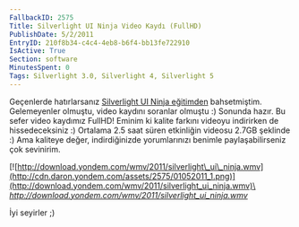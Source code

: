 ```yaml
---
FallbackID: 2575
Title: Silverlight UI Ninja Video Kaydı (FullHD)
PublishDate: 5/2/2011
EntryID: 210f8b34-c4c4-4eb8-b6f4-bb13fe722910
IsActive: True
Section: software
MinutesSpent: 0
Tags: Silverlight 3.0, Silverlight 4, Silverlight 5
---
```

Geçenlerde hatırlarsanız [Silverlight UI Ninja
eğitimden](http://daron.yondem.com/tr/post/a0de2036-d62f-4d8c-85f1-ebd868044dbc)
bahsetmiştim. Gelemeyenler olmuştu, video kaydını soranlar olmuştu :)
Sonunda hazır. Bu sefer video kaydımız FullHD! Eminim ki kalite farkını
videoyu indirirken de hissedeceksiniz :) Ortalama 2.5 saat süren
etkinliğin videosu 2.7GB şeklinde :) Ama kaliteye değer, indirdiğinizde
yorumlarınızı benimle paylaşabilirseniz çok sevinirim.

[![http://download.yondem.com/wmv/2011/silverlight\_ui\_ninja.wmv](http://cdn.daron.yondem.com/assets/2575/01052011_1.png)](http://download.yondem.com/wmv/2011/silverlight_ui_ninja.wmv)\
 *<http://download.yondem.com/wmv/2011/silverlight_ui_ninja.wmv>*

İyi seyirler ;)


